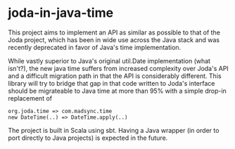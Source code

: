 # joda-in-java-time
This project aims to implement an API as similar as possible to that of the Joda project, which has been in wide use across the Java stack and was recently deprecated in favor of Java's time implementation. 

While vastly superior to Java's original util.Date implementation (what isn't?), the new java time suffers from increased complexity over Joda's API and a difficult migration path in that the API is considerably different. This library will try to bridge that gap in that code written to Joda's interface should be migrateable to Java time at more than 95% with a simple drop-in replacement of

```  
org.joda.time => com.madsync.time  
new DateTime(..) => DateTime.apply(..)
```

The project is built in Scala using sbt. Having a Java wrapper (in order to port directly to Java projects) is expected in the future.
